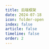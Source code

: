 ```yaml
---
title: 后端框架
date: 2024-07-18
icon: folder-open
index: false
article: false
timeline: false
order: 2
---
```

<Catalog />